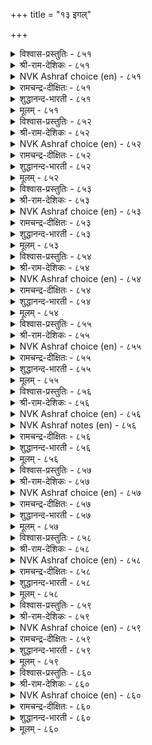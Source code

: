 +++
title = "१३ इगल्"

+++


<details><summary>विश्वास-प्रस्तुतिः - ८५१</summary>

इगलॆन्ब ऎल्ला उयिर्क्कुम् पगलॆन्नुम्  
पण्बिन्मै पारिक्कुम् नोय्।       ८५१
</details>

<details><summary>श्री-राम-देशिकः - ८५१</summary>

अधिकारः ८६. भेदबुद्धिः  
समेषां प्राणिवर्गाणामितरैः प्राणिभिः सह ।  
दुर्गुणं मेलनाभावरूपं मेदो विवर्घयेत् ॥ ८५१॥
</details>

<details><summary>NVK Ashraf choice (en) - ८५१</summary>

०८५१
Hatred, they say, is the disease
That spreads the plague of discord among all life. *
(Satguru Subramuniyaswami)
</details>

<details><summary>रामचन्द्र-दीक्षितः - ८५१</summary>

851 ikaleṉpa ellā uyirkkum pakaleṉṉum  
paṇpiṉmai pārikkum nōy.

851\. Hatred is a foul disease that brings discord among men.  
</details>

<details><summary>शुद्धानन्द-भारती - ८५१</summary>

1\. இகலென்ப எல்லா உயிர்க்கும் பகலென்னும்  
பண்பின்மை பாரிக்கும் நோய்.  
Hatred is a plague that divides  
And rouses illwill on all sides.        851  
</details>

<details><summary>मूलम् - ८५१</summary>

इगलॆन्ब ऎल्ला उयिर्क्कुम् पगलॆन्नुम्  
पण्बिन्मै पारिक्कुम् नोय्।       ८५१
</details>

<details><summary>विश्वास-प्रस्तुतिः - ८५२</summary>

पगल्गरुदिप् पट्रा सॆयिनुम् इगल्गरुदि  
इन्नासॆय् यामै तलै।       ८५२
</details>

<details><summary>श्री-राम-देशिकः - ८५२</summary>

अनिच्छन् सङ्गमं कश्चित् करोत्वन्यस्य चाप्रियम् ।  
तस्याप्यनिष्टकरणान्निवृत्तिः श्लाघ्यते नृणाम् ॥ ८५२॥
</details>

<details><summary>NVK Ashraf choice (en) - ८५२</summary>

०८५२
Even if disagreeable things are done to cause rift,
Better do nothing painful to avoid conflict. *
(W.H. Drew and J. Lazarus), (N.V.K. Ashraf)
</details>

<details><summary>रामचन्द्र-दीक्षितः - ८५२</summary>

852 pakalkarutip paṟṟā ceyiṉum ikalkaruti  
iṉṉācey yāmai talai.

852\. What if one does us harm out of hatred? It is the height of wisdom to resist not evil.  
</details>

<details><summary>शुद्धानन्द-भारती - ८५२</summary>

2\. பகல்கருதிப் பற்றா செயினும் இகல்கருதி  
இன்னாசெய் யாமை தலை.  
Rouse not hatred and confusion  
Though foes provoke disunion        852  
</details>

<details><summary>मूलम् - ८५२</summary>

पगल्गरुदिप् पट्रा सॆयिनुम् इगल्गरुदि  
इन्नासॆय् यामै तलै।       ८५२
</details>

<details><summary>विश्वास-प्रस्तुतिः - ८५३</summary>

इगलॆन्नुम् ऎव्वनोय् नीक्किन् तवलिल्लात्  
ताविल् विळक्कम् तरुम्।       ८५३
</details>

<details><summary>श्री-राम-देशिकः - ८५३</summary>

हृदयाद्भेदभावाख्यरोगं दुःखप्रदायकम् ।  
बहिर्निष्कासयन् कश्चित् शाश्वतीं कीर्तिमश्नुते ॥ ८५३॥
</details>

<details><summary>NVK Ashraf choice (en) - ८५३</summary>

०८५३
If that dire disease called hostility is discarded,
What yields is undying everlasting fame. *
(M.S. Poornalingam Pillai)
</details>

<details><summary>रामचन्द्र-दीक्षितः - ८५३</summary>

853 ikaleṉṉum evvanōy nīkkiṉ tavalillāt  
tāvil viḷakkam tarum.

853\. He who is rid of the full disease of hatred crowns himself with eternal glory.  
</details>

<details><summary>शुद्धानन्द-भारती - ८५३</summary>

3\. இகலென்னும் எவ்வநோய் நீக்கின் தவவில்லாத்  
தாவில் விளக்கம் தரும்.  
Shun the plague of enmity  
And win everlasting glory.        853  
</details>

<details><summary>मूलम् - ८५३</summary>

इगलॆन्नुम् ऎव्वनोय् नीक्किन् तवलिल्लात्  
ताविल् विळक्कम् तरुम्।       ८५३
</details>

<details><summary>विश्वास-प्रस्तुतिः - ८५४</summary>

इन्बत्तुळ् इन्बम् पयक्कुम् इगलॆन्नुम्  
तुन्बत्तुळ् तुन्बङ् गॆडिन्।       ८५४
</details>

<details><summary>श्री-राम-देशिकः - ८५४</summary>

दुःखानामादिमं दुःखं भेदज्ञानाभिधं नरः ।  
नाशयन् स्वयमाप्नोति सुखानामुत्तमं सुखम् ॥ ८५४॥
</details>

<details><summary>NVK Ashraf choice (en) - ८५४</summary>

०८५४
When the misery of miseries called malice ceases,
There comes the joy of joys. *
(P.S. Sundaram)
</details>

<details><summary>रामचन्द्र-दीक्षितः - ८५४</summary>

854 iṉpattuḷ iṉpam payakkum ikaleṉṉum  
tuṉpattuḷ tuṉpam keṭiṉ.

854\. It is the joy of joys to bury hatred, the evil of all evils.  
</details>

<details><summary>शुद्धानन्द-भारती - ८५४</summary>

4\. இன்பத்துள் இன்பம் பயக்கும் இகலென்னும்  
துன்பத்துள் துன்பம் கெடின்.  
Hate-the woe of woes destroy;  
Then joy of joys you can enjoy.        854  
</details>

<details><summary>मूलम् - ८५४</summary>

इन्बत्तुळ् इन्बम् पयक्कुम् इगलॆन्नुम्  
तुन्बत्तुळ् तुन्बङ् गॆडिन्।       ८५४
</details>

<details><summary>विश्वास-प्रस्तुतिः - ८५५</summary>

इगलॆदिर् साय्न्दॊऴुग वल्लारै यारे  
मिक्लूक्कुम् तन्मै यवर्।       ८५५
</details>

<details><summary>श्री-राम-देशिकः - ८५५</summary>

मेदज्ञानाख्यदोषेण ये भवेयुर्न दूषिताः ।  
तान् जेतुं भुवि शक्ताः स्युः केवाऽस्मिन धरणीतले ॥ ८५५॥
</details>

<details><summary>NVK Ashraf choice (en) - ८५५</summary>

०८५५
Who can ever overcome the one,
Who refuses to give in to feelings of hatred?
(K. Krishnaswamy & Vijaya Ramkumar)
</details>

<details><summary>रामचन्द्र-दीक्षितः - ८५५</summary>

855 ikaletir cāyntoḻuka vallārai yārē  
mikalūkkum taṉmai yavar.

855\. Can anyone overcome him who has conquered hatred?  
</details>

<details><summary>शुद्धानन्द-भारती - ८५५</summary>

5\. இகலெதிர் சாய்ந்தொழுக வல்லாரை யாரே  
மிகலூக்கும் தன்மை யவர்.  
Who can overcome them in glory  
That are free from enmity?        855  
</details>

<details><summary>मूलम् - ८५५</summary>

इगलॆदिर् साय्न्दॊऴुग वल्लारै यारे  
मिक्लूक्कुम् तन्मै यवर्।       ८५५
</details>

<details><summary>विश्वास-प्रस्तुतिः - ८५६</summary>

इगलिन् मिगलिनिदु ऎन्बवन् वाऴ्क्कै  
तवलुम् कॆडलुम् नणित्तु।       ८५६
</details>

<details><summary>श्री-राम-देशिकः - ८५६</summary>

भेदबुद्धिं समालम्ब्य वर्तनं वरमित्यपि ।  
तिष्ठतो जीविते सम्पत् क्षीयते नश्यति स्वयम् ॥ ८५६॥
</details>

<details><summary>NVK Ashraf choice (en) - ८५६</summary>

०८५६
Want and ruin will soon befall the life of one
Who delights in excess hostility. *
(Kasthuri Sreenivasan), (N.V.K. Ashraf)
</details>

<details><summary>NVK Ashraf notes (en) - ८५६</summary>

८५६. An alternate translation, though not close to original: "He who revels in discord will soon be overtaken by suffering" – (K. Krishnaswamy & Vijaya Ramkumar).
</details>

<details><summary>रामचन्द्र-दीक्षितः - ८५६</summary>

856 ikaliṉ mikaliṉitu eṉpavaṉ vāḻkkai  
tavalum keṭalum naṇittu.

856\. Swift ruin awaits one who delights in discord.  
</details>

<details><summary>शुद्धानन्द-भारती - ८५६</summary>

6\. இகலின் மிகலினிது என்பவன் வாழ்க்கை  
தவலும் கெடலும் நணித்து.  
His fall and ruin are quite near  
Who holds enmity sweet and dear.        856  
</details>

<details><summary>मूलम् - ८५६</summary>

इगलिन् मिगलिनिदु ऎन्बवन् वाऴ्क्कै  
तवलुम् कॆडलुम् नणित्तु।       ८५६
</details>

<details><summary>विश्वास-प्रस्तुतिः - ८५७</summary>

मिगल्मेवल् मॆय्प्पॊरुळ् काणार् इगल्मेवल्  
इन्ना अऱिवि नवर्।       ८५७
</details>

<details><summary>श्री-राम-देशिकः - ८५७</summary>

भेदज्ञानाख्यदुर्बुद्धिसमेता जयदायकान् ।  
नीतिशास्त्रोक्ततत्त्वार्थान् ज्ञातुं न प्रभवन्ति ते ॥ ८५७॥
</details>

<details><summary>NVK Ashraf choice (en) - ८५७</summary>

०८५७
Those learned rapt up in destructive hate
Will never see the triumphant nature of truth. *
(P.S. Sundaram), (W.H. Drew and J. Lazarus)
</details>

<details><summary>रामचन्द्र-दीक्षितः - ८५७</summary>

857 mikalmēvaval meypporuḷ kāṇār ikalmēval  
iṉṉā aṟivi ṉavar.

857\. Those who nourish hatred will never see the triumphant light of truth.  
</details>

<details><summary>शुद्धानन्द-भारती - ८५७</summary>

7\. மிகல்மேவல் மெய்ப்பொருள் காணார் இகல்மேவல்  
இன்னா அறிவி னவர்.  
They cannot see the supreme Truth  
Who hate and injure without ruth.        857  
</details>

<details><summary>मूलम् - ८५७</summary>

मिगल्मेवल् मॆय्प्पॊरुळ् काणार् इगल्मेवल्  
इन्ना अऱिवि नवर्।       ८५७
</details>

<details><summary>विश्वास-प्रस्तुतिः - ८५८</summary>

इगलिऱ्कु ऎदिर्साय्दल् आक्कम् अदनै  
मिक्लूक्किन् ऊक्कुमाम् केडु।      ८५८
</details>

<details><summary>श्री-राम-देशिकः - ८५८</summary>

भेदबुद्धिं ये त्यजन्ति तेषां भाग्यं विवर्घते ।  
वशा ये भेदभावस्य ते त्वनर्थानवाप्नुयुः ॥ ८५८॥
</details>

<details><summary>NVK Ashraf choice (en) - ८५८</summary>

०८५८
To resist hatred is a gain.
Yielding to it, one is overcome by ruin. *
(P.S. Sundaram), (K. Krishnaswamy & Vijaya Ramkumar)
</details>

<details><summary>रामचन्द्र-दीक्षितः - ८५८</summary>

858 ikaliṟku etircāytal ākkam ataṉai  
mikalūkkiṉ ūkkumām kēṭu.

858\. To fight against hatred is to save one’s soul; to harbour it is to court one’s own ruin.  
</details>

<details><summary>शुद्धानन्द-भारती - ८५८</summary>

8\. இகலிற்கு எதிர்சாய்தல் ஆக்கம் அதனை  
மிகலூக்கின் ஊக்குமாம் கேடு.  
To turn from enmity is gain  
Fomenting it brings fast ruin.        858  
</details>

<details><summary>मूलम् - ८५८</summary>

इगलिऱ्कु ऎदिर्साय्दल् आक्कम् अदनै  
मिक्लूक्किन् ऊक्कुमाम् केडु।      ८५८
</details>

<details><summary>विश्वास-प्रस्तुतिः - ८५९</summary>

इगल्गाणान् आक्कम् वरुङ्गाल् अदनै  
मिगल्गाणुम् केडु तरऱ्कु।      ८५९
</details>

<details><summary>श्री-राम-देशिकः - ८५९</summary>

श्रेयःसंप्राप्तिवेलायां न स्मेरेद्भेदभावनाम् ।  
अश्रेयःप्राप्तिवेलायां भेदबुद्धिं ध्रुवं त्यजेत् ॥ ८५९॥
</details>

<details><summary>NVK Ashraf choice (en) - ८५९</summary>

०८५९
Destined to prosper one will not look at hatred.
Destined for ruin, one will see it all the time.
(P.S. Sundaram)
</details>

<details><summary>रामचन्द्र-दीक्षितः - ८५९</summary>

859 ikalkāṇāṉ ākkam varuṅkāl ataṉai  
mikalkāṇum kēṭu taraṟku.

859\. Freedom from hatred is the sign of one’s prosperity. Presence of hatred foreshadows decline of one’s fortune.  
</details>

<details><summary>शुद्धानन्द-भारती - ८५९</summary>

9\. இகல்காணான் ஆக்கம் வருங்கால் அதனை  
மிகல்காணும் கேடு தரற்கு.  
Fortune favours when hate recedes  
Hatred exceeding ruin breeds.        859  
</details>

<details><summary>मूलम् - ८५९</summary>

इगल्गाणान् आक्कम् वरुङ्गाल् अदनै  
मिगल्गाणुम् केडु तरऱ्कु।      ८५९
</details>

<details><summary>विश्वास-प्रस्तुतिः - ८६०</summary>

इगलानाम् इन्नाद ऎल्लाम् नगलानाम्  
नन्नयम् ऎन्नुम् सॆरुक्कु।       ८६०
</details>

<details><summary>श्री-राम-देशिकः - ८६०</summary>

भेदज्ञानेन चैकस्य बह्वनर्था भवन्ति हि ।  
सौहार्दान्नितिरूपाख्यभाग्यं जायेत कस्यचित् ॥ ८६०॥
</details>

<details><summary>NVK Ashraf choice (en) - ८६०</summary>

०८६०
From hatred comes all evil.
And from friendship the pride of goodness.
(P.S. Sundaram), (N.V.K. Ashraf)
</details>

<details><summary>रामचन्द्र-दीक्षितः - ८६०</summary>

860 ikalāṉām iṉṉāta ellām nakalāṉām  
naṉṉayam eṉṉum cerukku.

860\. From love springs the proud joy of a righteous life.  
</details>

<details><summary>शुद्धानन्द-भारती - ८६०</summary>

10\. இகலானாம் இன்னாத எல்லாம் நகலானாம்  
நன்னயம் என்னும் செருக்கு.  
All evils come from enmity  
All goodness flow from amity.        860  
</details>

<details><summary>मूलम् - ८६०</summary>

इगलानाम् इन्नाद ऎल्लाम् नगलानाम्  
नन्नयम् ऎन्नुम् सॆरुक्कु।       ८६०
</details>
